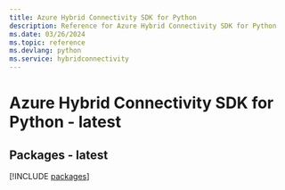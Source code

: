 ```yaml
---
title: Azure Hybrid Connectivity SDK for Python
description: Reference for Azure Hybrid Connectivity SDK for Python
ms.date: 03/26/2024
ms.topic: reference
ms.devlang: python
ms.service: hybridconnectivity
---
```

# Azure Hybrid Connectivity SDK for Python - latest
## Packages - latest
[!INCLUDE [packages](hybrid-connectivity-index.md)]